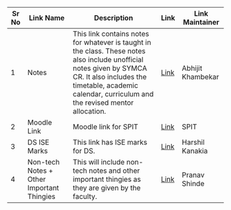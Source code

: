 | Sr No | Link Name | Description                                                                                     | Link                                                                                         | Link Maintainer    |
|-------|-----------|-------------------------------------------------------------------------------------------------|----------------------------------------------------------------------------------------------|---------------------|
| 1     | Notes     | This link contains notes for whatever is taught in the class. These notes also include unofficial notes given by SYMCA CR. It also includes the timetable, academic calendar, curriculum and the revised mentor allocation. | [Link](https://drive.google.com/drive/folders/1j9iWRPHGmbhz2zdOTsvIXEZmu7x0-Uox)         | Abhijit Khambekar   |
| 2     | Moodle Link | Moodle link for SPIT                                                                          | [Link](https://moodle.spit.ac.in/)                                                       | SPIT                |
| 3     | DS ISE Marks | This link has ISE marks for DS.                                                              | [Link](https://docs.google.com/spreadsheets/d/1KnCZvvLvmyQGEDcCocqlibysVjTnpDpAmI4Q_NcVGls/edit?usp=drivesdk) | Harshil Kanakia     |
| 4     | Non-tech Notes + Other Important Thingies | This will include non-tech notes and other important thingies as they are given by the faculty.                  | [Link](https://drive.google.com/drive/folders/1-ZfXMslqFFiVGJflfccNAOGHwnd_t02v?usp=drive_link) | Pranav Shinde       |
